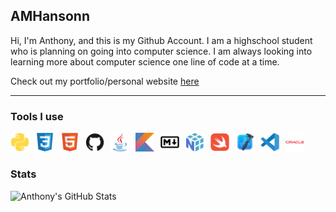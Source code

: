 ## AMHansonn

Hi, I'm Anthony, and this is my Github Account. I am a highschool student who is planning on going into computer science. I am always looking into learning more about computer science one line of code at a time. 

Check out my portfolio/personal website  [here](https://amhansonn.github.io/Personal-Website/index.html)

---

### Tools I use
<img align="left" alt="Java" width="30px" style="padding-right:10px;" src="python-plain.svg" width="30" height="30">
<img align="left" alt="Java" width="30px" style="padding-right:10px;" src="css3-original.svg" width="30" height="30">
<img align="left" alt="Java" width="30px" style="padding-right:10px;" src="html5-original.svg" width="30" height="30">
<img align="left" alt="Java" width="30px" style="padding-right:10px;" src="github-original.svg" width="30" height="30">
<img align="left" alt="Java" width="30px" style="padding-right:10px;" src="java-original.svg" width="30" height="30">
<img align="left" alt="Java" width="30px" style="padding-right:10px;" src="kotlin-original.svg" width="30" height="30">
<img align="left" alt="Java" width="30px" style="padding-right:10px;" src="markdown-original.svg" width="30" height="30">
<img align="left" alt="Java" width="30px" style="padding-right:10px;" src="numpy-original.svg" width="30" height="30">
<img align="left" alt="Java" width="30px" style="padding-right:10px;" src="swift-original.svg" width="30" height="30">
<img align="left" alt="Java" width="30px" style="padding-right:10px;" src="xcode-original.svg" width="30" height="30">
<img align="left" alt="Java" width="30px" style="padding-right:10px;" src="vscode-original.svg" width="30" height="30">
<img align="left" alt="Java" width="30px" style="padding-right:10px;" src="oracle-original.svg" width="30" height="30">
<br />

#

### Stats 

![Anthony's GitHub Stats](https://github-readme-stats.vercel.app/api?username=AMHansonn&show_icons=true&theme=gruvbox)
